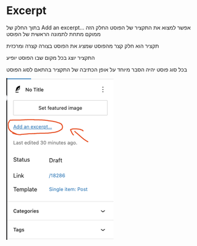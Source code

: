 # Excerpt

  בתוך החלק של Add an excerpt… אפשר למצוא את התקציר של הפוסט החלק הזה ממוקם מתחת לתמונה הראשית של הפוסט

  תקציר הוא חלק קצר מהפוסט שמציג את הפוסט בצורה קצרה ומרכזית
 
  התקציר יוצג בכל מקום שבו הפוסט יופיע

  בכל סוג פוסט יהיה הסבר מיוחד על אופן הכתיבה של התקציר בהתאם לסוג הפוסט

  ![alt text](image-1.png)